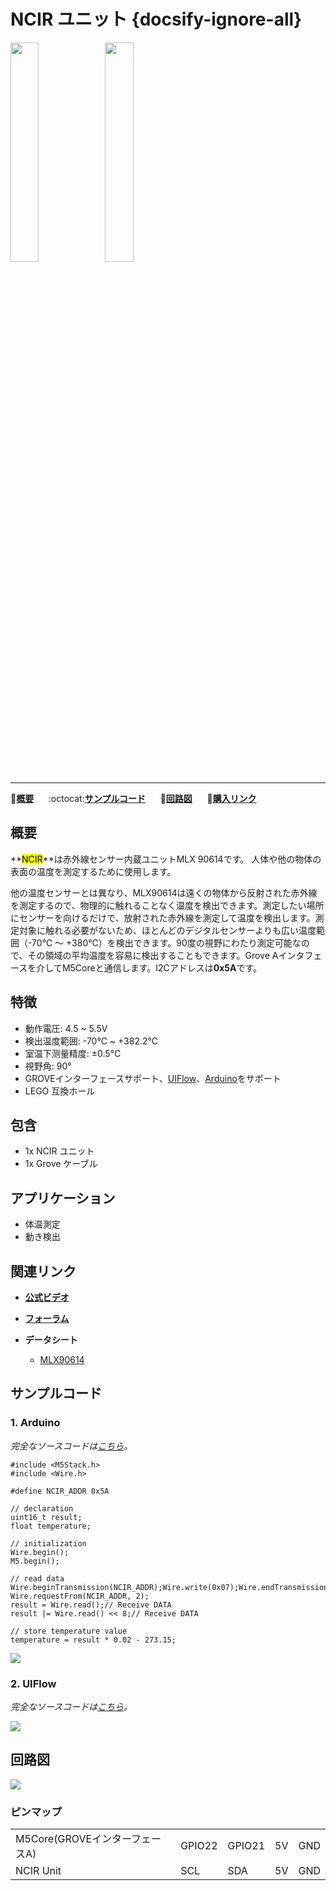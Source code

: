 # NCIR ユニット {docsify-ignore-all}

<img src="assets/img/product_pics/unit/M5GO_Unit_ncir.png" width="30%" height="30%"><img src="assets/img/product_pics/unit/unit_ncir_grove_a.png" width="30%" height="30%">

***

:memo:**[概要](#概要)**&nbsp;&nbsp;&nbsp;&nbsp;&nbsp;&nbsp;:octocat:**[サンプルコード](#サンプルコード)**&nbsp;&nbsp;&nbsp;&nbsp;&nbsp;&nbsp;:electric_plug:**[回路図](#回路図)**&nbsp;&nbsp;&nbsp;&nbsp;&nbsp;&nbsp;🛒**[購入リンク](https://www.aliexpress.com/item/M5Stack-Official-NCIR-Unit-MLX90614-Contactless-Temperature-Sensor-Module-70C-382-2C-GROVE-I2C-Development-Board/32947772098.html)**

## 概要

**<mark>NCIR</mark>**は赤外線センサー内蔵ユニットMLX 90614です。 人体や他の物体の表面の温度を測定するために使用します。

他の温度センサーとは異なり、MLX90614は遠くの物体から反射された赤外線を測定するので、物理的に触れることなく温度を検出できます。測定したい場所にセンサーを向けるだけで、放射された赤外線を測定して温度を検出します。測定対象に触れる必要がないため、ほとんどのデジタルセンサーよりも広い温度範囲（-70℃ 〜 +380℃）を検出できます。90度の視野にわたり測定可能なので、その領域の平均温度を容易に検出することもできます。Grove Aインタフェースを介してM5Coreと通信します。I2Cアドレスは**0x5A**です。

## 特徴

- 動作電圧: 4.5 ~ 5.5V
- 検出温度範囲: -70℃ ~ +382.2℃
- 室温下测量精度: ±0.5°C
- 視野角: 90°
- GROVEインターフェースサポート、[UIFlow](http://flow.m5stack.com)、[Arduino](http://www.arduino.cc)をサポート
- LEGO 互換ホール

## 包含

- 1x NCIR ユニット
- 1x Grove ケーブル

## アプリケーション

- 体温測定
- 動き検出

## 関連リンク

- **[公式ビデオ](https://www.youtube.com/channel/UCozgFVglWYQXbvTmGyS739w)**

- **[フォーラム](http://forum.m5stack.com/)**

- **データシート**
  - [MLX90614](https://pdf1.alldatasheet.com/datasheet-pdf/view/218977/ETC2/MLX90614.html)

## サンプルコード

### 1. Arduino

*完全なソースコードは[こちら](https://github.com/m5stack/M5Stack/tree/master/examples/Unit/NCIR)。*

```clike
#include <M5Stack.h>
#include <Wire.h>

#define NCIR_ADDR 0x5A

// declaration
uint16_t result;
float temperature;

// initialization
Wire.begin();
M5.begin();

// read data
Wire.beginTransmission(NCIR_ADDR);Wire.write(0x07);Wire.endTransmission(false);
Wire.requestFrom(NCIR_ADDR, 2);
result = Wire.read();// Receive DATA
result |= Wire.read() << 8;// Receive DATA

// store temperature value
temperature = result * 0.02 - 273.15;
```

<img src="assets/img/product_pics/unit/unit_example/NCIR/example_unit_ncir_04.png">

### 2. UIFlow

*完全なソースコードは[こちら](https://github.com/m5stack/M5-ProductExampleCodes/tree/master/Unit/NCIR/UIFlow)。*

<img src="assets/img/product_pics/unit/unit_example/NCIR/example_unit_ncir_03.png">

## 回路図

<img src="assets/img/product_pics/unit/ncir_sch.JPG">

### ピンマップ

<table>
 <tr><td>M5Core(GROVEインターフェースA)</td><td>GPIO22</td><td>GPIO21</td><td>5V</td><td>GND</td></tr>
 <tr><td>NCIR Unit</td><td>SCL</td><td>SDA</td><td>5V</td><td>GND</td></tr>
</table>
